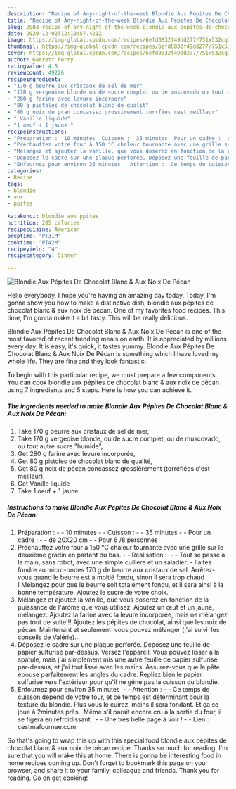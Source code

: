 ```yaml
---
description: "Recipe of Any-night-of-the-week Blondie Aux Pépites De Chocolat Blanc &amp;amp; Aux Noix De Pécan"
title: "Recipe of Any-night-of-the-week Blondie Aux Pépites De Chocolat Blanc &amp;amp; Aux Noix De Pécan"
slug: 2083-recipe-of-any-night-of-the-week-blondie-aux-pepites-de-chocolat-blanc-and-amp-aux-noix-de-pecan
date: 2020-12-02T12:10:57.421Z
image: https://img-global.cpcdn.com/recipes/6efd0832f49dd277/751x532cq70/blondie-aux-pepites-de-chocolat-blanc-aux-noix-de-pecan-photo-principale-de-la-recette.jpg
thumbnail: https://img-global.cpcdn.com/recipes/6efd0832f49dd277/751x532cq70/blondie-aux-pepites-de-chocolat-blanc-aux-noix-de-pecan-photo-principale-de-la-recette.jpg
cover: https://img-global.cpcdn.com/recipes/6efd0832f49dd277/751x532cq70/blondie-aux-pepites-de-chocolat-blanc-aux-noix-de-pecan-photo-principale-de-la-recette.jpg
author: Garrett Perry
ratingvalue: 4.5
reviewcount: 49226
recipeingredient:
- "170 g beurre aux cristaux de sel de mer"
- "170 g vergeoise blonde ou de sucre complet ou de muscovado ou tout autre sucre humide"
- "280 g farine avec levure incorpore"
- "80 g pistoles de chocolat blanc de qualit"
- "80 g noix de pcan concassez grossirement torrfies cest meilleur"
- " Vanille liquide"
- "1 oeuf + 1 jaune "
recipeinstructions:
- "Préparation :  10 minutes  Cuisson :  35 minutes  Pour un cadre :  de 20X20 cm  Pour 6 /8 personnes"
- "Préchauffez votre four à 150 °C chaleur tournante avec une grille sur le deuxième gradin en partant du bas.  Réalisation :   Tout se passe à la main, sans robot, avec une simple cuillère et un saladier. Faites fondre au micro-ondes 170 g de beurre aux cristaux de sel. Arrêtez-vous quand le beurre est à moitié fondu, sinon il sera trop chaud ! Mélangez pour que le beurre soit totalement fondu, et il sera ainsi à la bonne température. Ajoutez le sucre de votre choix."
- "Mélangez et ajoutez la vanille, que vous doserez en fonction de la puissance de l&#39;arôme que vous utilisez. Ajoutez un œuf et un jaune, mélangez. Ajoutez la farine avec la levure incorporée, mais ne mélangez pas tout de suite!!! Ajoutez les pépites de chocolat, ainsi que les noix de pécan. Maintenant et seulement  vous pouvez mélanger (j&#39;ai suivi  les conseils de Valérie)..."
- "Déposez le cadre sur une plaque perforée. Déposez une feuille de papier sulfurisé par-dessus. Versez l&#39;appareil. Vous pouvez lisser à la spatule, mais j&#39;ai simplement mis une autre feuille de papier sulfurisé par-dessus, et j&#39;ai tout lissé avec les mains. Assurez-vous que la pâte épouse parfaitement les angles du cadre. Repliez bien le papier sulfurisé vers l&#39;extérieur pour qu&#39;il ne gêne pas la cuisson du blondie."
- "Enfournez pour environ 35 minutes   Attention :  Ce temps de cuisson dépend de votre four, et ce temps est déterminant pour la texture du blondie. Plus vous le cuirez, moins il sera fondant. Et ça se joue à 2minutes près.  Même s&#39;il parait encore cru à la sortie du four, il se figera en refroidissant.   Une très belle page à voir !  Lien : cestmafournee.com"
categories:
- Recipe
tags:
- blondie
- aux
- ppites

katakunci: blondie aux ppites 
nutrition: 205 calories
recipecuisine: American
preptime: "PT31M"
cooktime: "PT42M"
recipeyield: "4"
recipecategory: Dinner

---
```



![Blondie Aux Pépites De Chocolat Blanc &amp; Aux Noix De Pécan](https://img-global.cpcdn.com/recipes/6efd0832f49dd277/751x532cq70/blondie-aux-pepites-de-chocolat-blanc-aux-noix-de-pecan-photo-principale-de-la-recette.jpg)

Hello everybody, I hope you're having an amazing day today. Today, I'm gonna show you how to make a distinctive dish, blondie aux pépites de chocolat blanc &amp; aux noix de pécan. One of my favorites food recipes. This time, I'm gonna make it a bit tasty. This will be really delicious.



Blondie Aux Pépites De Chocolat Blanc &amp; Aux Noix De Pécan is one of the most favored of recent trending meals on earth. It is appreciated by millions every day. It is easy, it's quick, it tastes yummy. Blondie Aux Pépites De Chocolat Blanc &amp; Aux Noix De Pécan is something which I have loved my whole life. They are fine and they look fantastic.


To begin with this particular recipe, we must prepare a few components. You can cook blondie aux pépites de chocolat blanc &amp; aux noix de pécan using 7 ingredients and 5 steps. Here is how you can achieve it.

<!--inarticleads1-->

##### The ingredients needed to make Blondie Aux Pépites De Chocolat Blanc &amp; Aux Noix De Pécan:

1. Take 170 g beurre aux cristaux de sel de mer,
1. Take 170 g vergeoise blonde, ou de sucre complet, ou de muscovado, ou tout autre sucre &#34;humide&#34;,
1. Get 280 g farine avec levure incorporée,
1. Get 80 g pistoles de chocolat blanc de qualité,
1. Get 80 g noix de pécan concassez grossièrement (torréfiées c&#39;est meilleur),
1. Get  Vanille liquide
1. Take 1 oeuf + 1 jaune 




<!--inarticleads2-->

##### Instructions to make Blondie Aux Pépites De Chocolat Blanc &amp; Aux Noix De Pécan:

1. Préparation : -  - 10 minutes -  - Cuisson : -  - 35 minutes -  - Pour un cadre : -  - de 20X20 cm -  - Pour 6 /8 personnes
1. Préchauffez votre four à 150 °C chaleur tournante avec une grille sur le deuxième gradin en partant du bas. -  - Réalisation :  -  - Tout se passe à la main, sans robot, avec une simple cuillère et un saladier. - Faites fondre au micro-ondes 170 g de beurre aux cristaux de sel. Arrêtez-vous quand le beurre est à moitié fondu, sinon il sera trop chaud ! Mélangez pour que le beurre soit totalement fondu, et il sera ainsi à la bonne température. Ajoutez le sucre de votre choix.
1. Mélangez et ajoutez la vanille, que vous doserez en fonction de la puissance de l&#39;arôme que vous utilisez. Ajoutez un œuf et un jaune, mélangez. Ajoutez la farine avec la levure incorporée, mais ne mélangez pas tout de suite!!! Ajoutez les pépites de chocolat, ainsi que les noix de pécan. Maintenant et seulement  vous pouvez mélanger (j&#39;ai suivi  les conseils de Valérie)...
1. Déposez le cadre sur une plaque perforée. Déposez une feuille de papier sulfurisé par-dessus. Versez l&#39;appareil. Vous pouvez lisser à la spatule, mais j&#39;ai simplement mis une autre feuille de papier sulfurisé par-dessus, et j&#39;ai tout lissé avec les mains. Assurez-vous que la pâte épouse parfaitement les angles du cadre. Repliez bien le papier sulfurisé vers l&#39;extérieur pour qu&#39;il ne gêne pas la cuisson du blondie.
1. Enfournez pour environ 35 minutes  -  - Attention : -  - Ce temps de cuisson dépend de votre four, et ce temps est déterminant pour la texture du blondie. Plus vous le cuirez, moins il sera fondant. Et ça se joue à 2minutes près.  Même s&#39;il parait encore cru à la sortie du four, il se figera en refroidissant.  -  - Une très belle page à voir ! -  - Lien : cestmafournee.com




So that's going to wrap this up with this special food blondie aux pépites de chocolat blanc &amp; aux noix de pécan recipe. Thanks so much for reading. I'm sure that you will make this at home. There is gonna be interesting food in home recipes coming up. Don't forget to bookmark this page on your browser, and share it to your family, colleague and friends. Thank you for reading. Go on get cooking!
